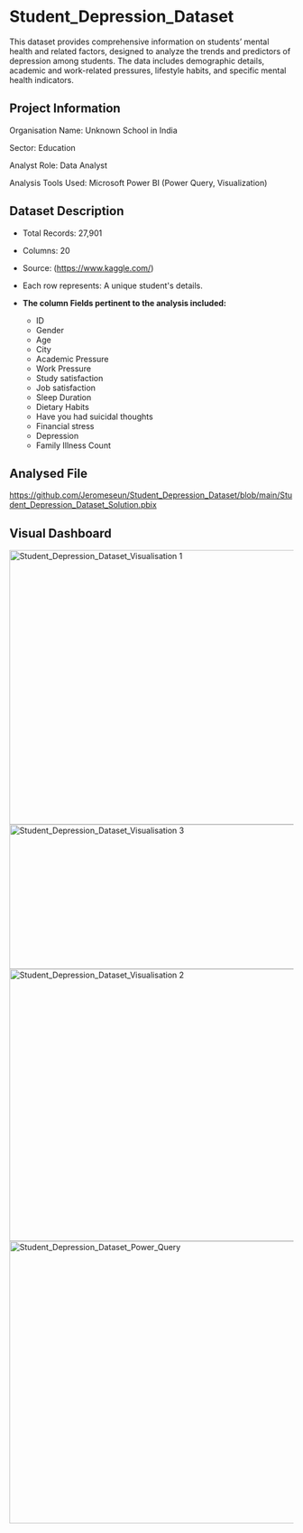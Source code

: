 # Student_Depression_Dataset
This dataset provides comprehensive information on students’ mental health and related factors, designed to analyze the trends and predictors of depression among students. The data includes demographic details, academic and work-related pressures, lifestyle habits, and specific mental health indicators.

## Project Information
Organisation Name: Unknown School in India

Sector: Education

Analyst Role: Data Analyst

Analysis Tools Used: Microsoft Power BI (Power Query, Visualization)

## Dataset Description
- Total Records: 27,901

- Columns: 20

- Source: (https://www.kaggle.com/)

- Each row represents: A unique student's details.

- **The column Fields pertinent to the analysis included:**

    - ID
    - Gender
    - Age
    - City
    - Academic Pressure
    - Work Pressure
    - Study satisfaction
    - Job satisfaction
    - Sleep Duration
    - Dietary Habits
    - Have you had suicidal thoughts
    - Financial stress
    -  Depression
    - Family Illness Count


## Analysed File
https://github.com/Jeromeseun/Student_Depression_Dataset/blob/main/Student_Depression_Dataset_Solution.pbix


    
## Visual Dashboard
<img width="971" height="486" alt="Student_Depression_Dataset_Visualisation 1" src="https://github.com/user-attachments/assets/810a1ac5-76d6-4232-886d-1055ea8b1631" />


<img width="748" height="256" alt="Student_Depression_Dataset_Visualisation 3" src="https://github.com/user-attachments/assets/78c42a1c-2d39-43a5-8db5-9604bc339c8e" />


<img width="843" height="482" alt="Student_Depression_Dataset_Visualisation 2" src="https://github.com/user-attachments/assets/1158e408-93b1-4937-9872-d1e729f468cc" />


<img width="957" height="500" alt="Student_Depression_Dataset_Power_Query" src="https://github.com/user-attachments/assets/0a4c437e-3a41-448a-b237-531d3dcbc094" />



